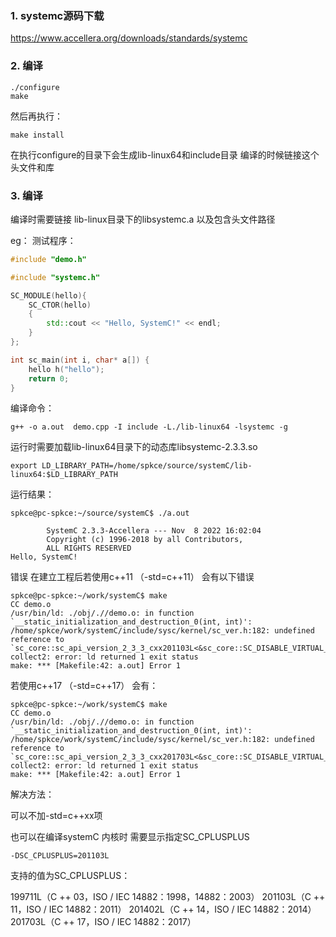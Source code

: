 ### 1. systemc源码下载
https://www.accellera.org/downloads/standards/systemc

### 2. 编译
```shell
./configure
make
```
然后再执行：
```shell
make install
```
在执行configure的目录下会生成lib-linux64和include目录
编译的时候链接这个头文件和库

### 3. 编译

编译时需要链接 lib-linux目录下的libsystemc.a
以及包含头文件路径


eg：
测试程序：

```c++
#include "demo.h"

#include "systemc.h"

SC_MODULE(hello){
	SC_CTOR(hello)
	{
		std::cout << "Hello, SystemC!" << endl;
	}
};

int sc_main(int i, char* a[]) {
	hello h("hello");
	return 0;
}

```

编译命令：
```shell
g++ -o a.out  demo.cpp -I include -L./lib-linux64 -lsystemc -g
```
运行时需要加载lib-linux64目录下的动态库libsystemc-2.3.3.so

```shell
export LD_LIBRARY_PATH=/home/spkce/source/systemC/lib-linux64:$LD_LIBRARY_PATH
```
运行结果：
```shell
spkce@pc-spkce:~/source/systemC$ ./a.out

        SystemC 2.3.3-Accellera --- Nov  8 2022 16:02:04
        Copyright (c) 1996-2018 by all Contributors,
        ALL RIGHTS RESERVED
Hello, SystemC!
```


错误
在建立工程后若使用c++11 （-std=c++11）
会有以下错误
```shell
spkce@pc-spkce:~/work/systemC$ make
CC demo.o
/usr/bin/ld: ./obj/.//demo.o: in function `__static_initialization_and_destruction_0(int, int)':
/home/spkce/work/systemC/include/sysc/kernel/sc_ver.h:182: undefined reference to `sc_core::sc_api_version_2_3_3_cxx201103L<&sc_core::SC_DISABLE_VIRTUAL_BIND_UNDEFINED_>::sc_api_version_2_3_3_cxx201103L(sc_core::sc_writer_policy)'
collect2: error: ld returned 1 exit status
make: *** [Makefile:42: a.out] Error 1
```

若使用c++17 （-std=c++17）
会有：
```shell
spkce@pc-spkce:~/work/systemC$ make
CC demo.o
/usr/bin/ld: ./obj/.//demo.o: in function `__static_initialization_and_destruction_0(int, int)':
/home/spkce/work/systemC/include/sysc/kernel/sc_ver.h:182: undefined reference to `sc_core::sc_api_version_2_3_3_cxx201703L<&sc_core::SC_DISABLE_VIRTUAL_BIND_UNDEFINED_>::sc_api_version_2_3_3_cxx201703L(sc_core::sc_writer_policy)'
collect2: error: ld returned 1 exit status
make: *** [Makefile:42: a.out] Error 1
```
解决方法：

可以不加-std=c++xx项

也可以在编译systemC 内核时 需要显示指定SC_CPLUSPLUS

```shell
-DSC_CPLUSPLUS=201103L
```

支持的值为SC_CPLUSPLUS：

199711L（C ++ 03，ISO / IEC 14882：1998，14882：2003）
201103L（C ++ 11，ISO / IEC 14882：2011）
201402L（C ++ 14，ISO / IEC 14882：2014）
201703L（C ++ 17，ISO / IEC 14882：2017）